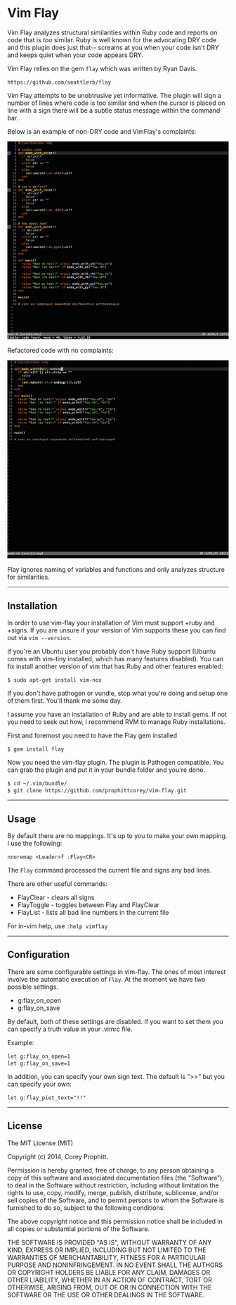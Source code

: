 Vim Flay
========

Vim Flay analyzes structural similarities within Ruby code and reports on code
that is _too_ similar. Ruby is well known for the advocating DRY code and
this plugin does just that-- screams at you when your code isn't DRY and keeps
quiet when your code appears DRY.

Vim Flay relies on the gem `flay` which was written by Ryan Davis.

    https://github.com/seattlerb/flay

Vim Flay attempts to be unobtrusive yet informative. The plugin will sign a
number of lines where code is too similar and when the cursor is placed on
line with a sign there will be a subtle status message within the command bar.

Below is an example of non-DRY code and VimFlay's complaints:

![alt text](snapshots/bad.png "VimFlay, bad code shown.")

Refactored code with no complaints:

![alt text](snapshots/good.png "VimFlay, good code shown.")

Flay ignores naming of variables and functions and only analyzes structure for
similarities.

------------
Installation
------------

In order to use vim-flay your installation of Vim must support +ruby and
+signs. If you are unsure if your version of Vim supports these you can
find out via `vim --version`.

If you're an Ubuntu user you probably don't have Ruby support (Ubuntu comes with
vim-tiny installed, which has many features disabled). You can fix install
another version of vim that has Ruby and other features enabled:

    $ sudo apt-get install vim-nox

If you don't have pathogen or vundle, stop what you're doing and setup one of
them first. You'll thank me some day.

I assume you have an installation of Ruby and are able to install gems. If not
you need to seek out how, I recommend RVM to manage Ruby installations.

First and foremost you need to have the Flay gem installed

    $ gem install flay

Now you need the vim-flay plugin. The plugin is Pathogen compatible. You can
grab the plugin and put it in your bundle folder and you're done.

    $ cd ~/.vim/bundle/
    $ git clone https://github.com/prophittcorey/vim-flay.git

-----
Usage
-----

By default there are no mappings. It's up to you to make your own mapping. I
use the following:

    nnoremap <Leader>f :Flay<CR>

The `Flay` command processed the current file and signs any bad lines.

There are other useful commands:

* FlayClear - clears all signs
* FlayToggle - toggles between Flay and FlayClear
* FlayList - lists all bad line numbers in the current file

For in-vim help, use `:help vimflay`

-------------
Configuration
-------------

There are some configurable settings in vim-flay. The ones of most interest
involve the automatic execution of `Flay`. At the moment we have two possible
settings.

* g:flay_on_open
* g:flay_on_save

By default, both of these settings are disabled. If you want to set them you
can specify a truth value in your .vimrc file.

Example:

    let g:flay_on_open=1
    let g:flay_on_save=1

In addition, you can specify your own sign text. The default is ">>" but you
can specify your own:

    let g:flay_piet_text="!!"

-------
License
-------

The MIT License (MIT)

Copyright (c) 2014, Corey Prophitt.

Permission is hereby granted, free of charge, to any person obtaining a copy
of this software and associated documentation files (the "Software"), to deal
in the Software without restriction, including without limitation the rights
to use, copy, modify, merge, publish, distribute, sublicense, and/or sell
copies of the Software, and to permit persons to whom the Software is
furnished to do so, subject to the following conditions:

The above copyright notice and this permission notice shall be included in
all copies or substantial portions of the Software.

THE SOFTWARE IS PROVIDED "AS IS", WITHOUT WARRANTY OF ANY KIND, EXPRESS OR
IMPLIED, INCLUDING BUT NOT LIMITED TO THE WARRANTIES OF MERCHANTABILITY,
FITNESS FOR A PARTICULAR PURPOSE AND NONINFRINGEMENT. IN NO EVENT SHALL THE
AUTHORS OR COPYRIGHT HOLDERS BE LIABLE FOR ANY CLAIM, DAMAGES OR OTHER
LIABILITY, WHETHER IN AN ACTION OF CONTRACT, TORT OR OTHERWISE, ARISING FROM,
OUT OF OR IN CONNECTION WITH THE SOFTWARE OR THE USE OR OTHER DEALINGS IN
THE SOFTWARE.
